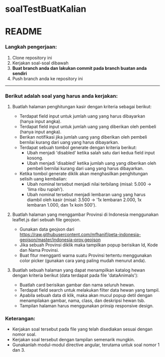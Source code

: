 # soalTestBuatKalian

# README #

### Langkah pengerjaan: ###

1. Clone repository ini
2. Kerjakan soal-soal dibawah
3. **Buat branch anda dan lakukan commit pada branch buatan anda sendiri**
4. Push branch anda ke repository ini

-----------------------

### Berikut adalah soal yang harus anda kerjakan: ###

1. Buatlah halaman penghitungan kasir dengan kriteria sebagai berikut:
	* Terdapat field input untuk jumlah uang yang harus dibayarkan (hanya input angka).
	* Terdapat field input untuk jumlah uang yang diberikan oleh pembeli (hanya input angka).
	* Berikan notifikasi jika jumlah uang yang diberikan oleh pembeli bernilai kurang dari uang yang harus dibayarkan.
	* Terdapat sebuah tombol generate dengan kriteria berikut:
		* Ubah menjadi 'disabled' ketika salah satu dari kedua field input kosong.
		* Ubah menjadi 'disabled' ketika jumlah uang yang diberikan oleh pembeli bernilai kurang dari uang yang harus dibayarkan.
	* Ketika tombol generate diklik akan menghasilkan penghitungan selisih uang kembalian:
		* Ubah nominal tersebut menjadi nilai terbilang (misal: 5.000 -> 'lima ribu rupiah').
		* Ubah nominal tersebut menjadi lembaran uang yang harus diambil oleh kasir (misal: 3.500 -> '1x lembaran 2.000, 1x lembaran 1.000, dan 1x koin 500').

2. Buatlah halaman yang menggambar Provinsi di Indonesia menggunakan leaflet.js dari sebuah file geojson.
	* Gunakan data geojson dari https://raw.githubusercontent.com/mfhanif/peta-indonesia-geojson/master/indonesia-prov.geojson
	* Jika sebuah Provinsi diklik maka tampilkan popup berisikan Id, Kode dan Nama Provinsi.
	* Buat fitur mengganti warna suatu Provinsi tertentu menggunakan color picker (gunakan cara yang paling mudah menurut anda).

3. Buatlah sebuah halaman yang dapat menampilkan katalog hewan dengan kriteria berikut (data terdapat pada file 'dataAnimals'):
	* Buatlah card berisikan gambar dan nama seluruh hewan.
	* Terdapat field search untuk melakukan filter data hewan yang tampil.
	* Apabila sebuah data di klik, maka akan mucul popup detil dengan menampilakan gambar, nama, class, dan deskripsi hewan tsb.
	* Tampilan halaman harus menggunakan prinsip responsive design.

### Keterangan: ###

* Kerjakan soal tersebut pada file yang telah disediakan sesuai dengan nomor soal.
* Kerjakan soal tersebut dengan tampilan semenarik mungkin.
* Gunakanlah modul-modul directive angular, terutama untuk soal nomor 1 dan 3.
